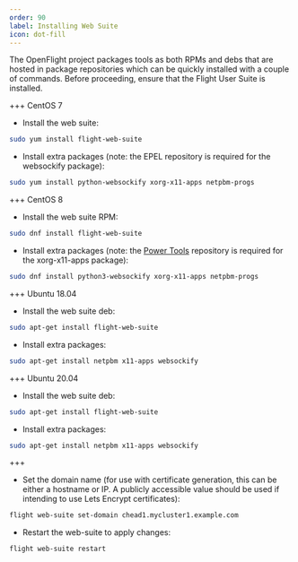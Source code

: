 ```yaml
---
order: 90
label: Installing Web Suite
icon: dot-fill
---
```


The OpenFlight project packages tools as both RPMs and debs that are hosted in package repositories which can be
quickly installed with a couple of commands.
Before proceeding, ensure that the Flight User Suite is installed.

+++ CentOS 7
- Install the web suite:
```bash
sudo yum install flight-web-suite
```
- Install extra packages (note: the EPEL repository is required for the websockify package):
```bash
sudo yum install python-websockify xorg-x11-apps netpbm-progs
```

+++ CentOS 8
- Install the web suite RPM:
```bash
sudo dnf install flight-web-suite
```
- Install extra packages (note: the [Power Tools](http://localhost:5000/hpc_environment_usage/flight_overview/installing_flight_user_suite/adding_the_openflight_package/#centos-8) repository is required for the xorg-x11-apps package):
```bash
sudo dnf install python3-websockify xorg-x11-apps netpbm-progs
```

+++ Ubuntu 18.04

- Install the web suite deb:
```bash
sudo apt-get install flight-web-suite
```
- Install extra packages:
```bash
sudo apt-get install netpbm x11-apps websockify
```

+++ Ubuntu 20.04

- Install the web suite deb:
```bash
sudo apt-get install flight-web-suite
```
- Install extra packages:
```bash
sudo apt-get install netpbm x11-apps websockify
```

+++



- Set the domain name (for use with certificate generation, this can be either a hostname or IP. A publicly accessible value should be used if intending to use Lets Encrypt certificates):
```bash
flight web-suite set-domain chead1.mycluster1.example.com
```

- Restart the web-suite to apply changes:
```bash
flight web-suite restart
```